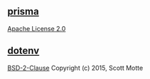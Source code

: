 ## [prisma](https://www.prisma.io/)
[Apache License 2.0](https://github.com/prisma/prisma/blob/master/LICENSE)

## [dotenv](https://github.com/motdotla/dotenv)
[BSD-2-Clause](https://github.com/motdotla/dotenv/blob/master/LICENSE) Copyright (c) 2015, Scott Motte 
